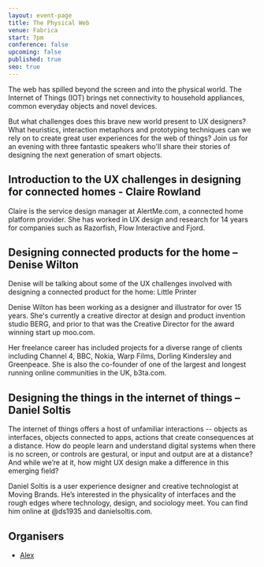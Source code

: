 ```yaml
---
layout: event-page
title: The Physical Web
venue: Fabrica
start: 7pm
conference: false
upcoming: false
published: true
seo: true
---
```


The web has spilled beyond the screen and into the physical world. The Internet of Things (IOT) brings net connectivity to household appliances, common everyday objects and novel devices.

But what challenges does this brave new world present to UX designers? What heuristics, interaction metaphors and prototyping techniques can we rely on to create great user experiences for the web of things? Join us for an evening with three fantastic speakers who'll share their stories of designing the next generation of smart objects.

## Introduction to the UX challenges in designing for connected homes - Claire Rowland

Claire is the service design manager at AlertMe.com, a connected home platform provider. She has worked in UX design and research for 14 years for companies such as Razorfish, Flow Interactive and Fjord.

## Designing connected products for the home – Denise Wilton

Denise will be talking about some of the UX challenges involved with designing a connected product for the home: Little Printer

Denise Wilton has been working as a designer and illustrator for over 15 years. She's currently a creative director at design and product invention studio BERG, and prior to that was the Creative Director for the award winning start up moo.com.

Her freelance career has included projects for a diverse range of clients including Channel 4, BBC, Nokia, Warp Films, Dorling Kindersley and Greenpeace. She is also the co-founder of one of the largest and longest running online communities in the UK, b3ta.com.


## Designing the things in the internet of things – Daniel Soltis

The internet of things offers a host of unfamiliar interactions -- objects as interfaces, objects connected to apps, actions that create consequences at a distance. How do people learn and understand digital systems when there is no screen, or controls are gestural, or input and output are at a distance? And while we’re at it, how might UX design make a difference in this emerging field?

Daniel Soltis is a user experience designer and creative technologist at Moving Brands. He’s interested in the physicality of interfaces and the rough edges where technology, design, and sociology meet. You can find him online at @ds1935 and danielsoltis.com.

## Organisers

- <a href="https://uxbri.org/about/#alex">Alex</a>
